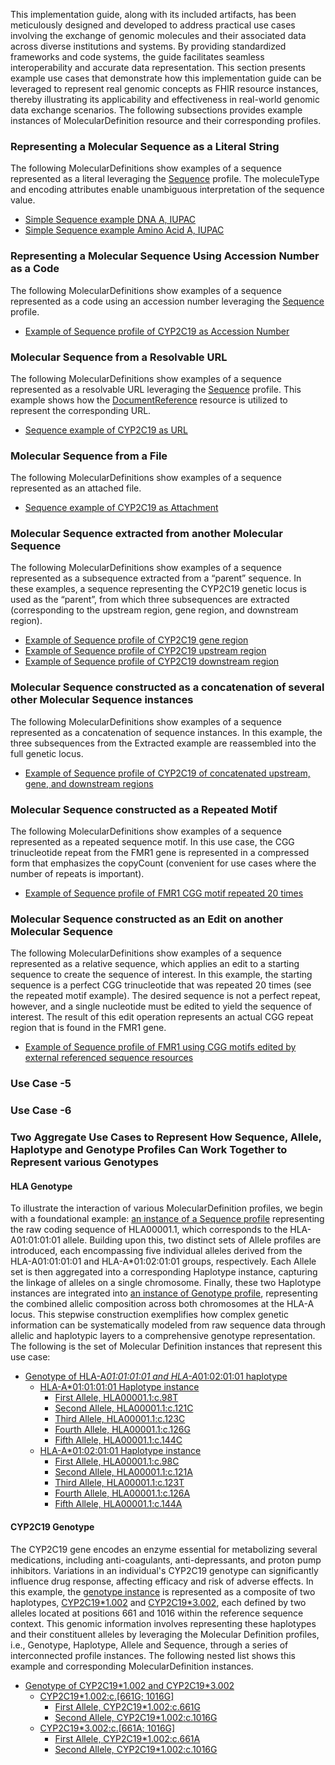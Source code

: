 This implementation guide, along with its included artifacts, has been meticulously designed and developed to address practical use cases involving the exchange of genomic molecules and their associated data across diverse institutions and systems. By providing standardized frameworks and code systems, the guide facilitates seamless interoperability and accurate data representation. This section presents example use cases that demonstrate how this implementation guide can be leveraged to represent real genomic concepts as FHIR resource instances, thereby illustrating its applicability and effectiveness in real-world genomic data exchange scenarios. The following subsections provides example instances of MolecularDefinition resource and their corresponding profiles.

### Representing a Molecular Sequence as a Literal String
The following MolecularDefinitions show examples of a sequence represented as a literal leveraging the [Sequence](StructureDefinition-sequence.html) profile. The moleculeType and encoding attributes enable unambiguous interpretation of the sequence value.

- [Simple Sequence example DNA A, IUPAC](MolecularDefinition-example-sequence-a-dna-iupac.html)
- [Simple Sequence example Amino Acid A, IUPAC](MolecularDefinition-example-sequence-a-aa-iupac.html)

### Representing a Molecular Sequence Using Accession Number as a Code
The following MolecularDefinitions show examples of a sequence represented as a code using an accession number leveraging the [Sequence](StructureDefinition-sequence.html) profile.

- [Example of Sequence profile of CYP2C19 as Accession Number](MolecularDefinition-example-genomic-cyp2c19-accession.html)

### Molecular Sequence from a Resolvable URL
The following MolecularDefinitions show examples of a sequence represented as a resolvable URL leveraging the [Sequence](StructureDefinition-sequence.html) profile. This example shows how the [DocumentReference]({{site.data.fhir.path}}documentreference.html) resource is utilized to represent the corresponding URL.

- [Sequence example of CYP2C19 as URL](MolecularDefinition-example-sequence-cyp2c19-url.html)

### Molecular Sequence from a File
The following MolecularDefinitions show examples of a sequence represented as an attached file.

- [Sequence example of CYP2C19 as Attachment](MolecularDefinition-example-sequence-cyp2c19-attached.html)

### Molecular Sequence extracted from another Molecular Sequence
The following MolecularDefinitions show examples of a sequence represented as a subsequence extracted from a “parent” sequence. In these examples, a sequence representing the CYP2C19 genetic locus is used as the “parent”, from which three subsequences are extracted (corresponding to the upstream region, gene region, and downstream region).

- [Example of Sequence profile of CYP2C19 gene region](MolecularDefinition-example-sequence-cyp2c19-gene-region.html)
- [Example of Sequence profile of CYP2C19 upstream region](MolecularDefinition-example-sequence-cyp2c19-upstream-region.html)
- [Example of Sequence profile of CYP2C19 downstream region](MolecularDefinition-example-sequence-cyp2c19-downstream-region.html)

### Molecular Sequence constructed as a concatenation of several other Molecular Sequence instances
The following MolecularDefinitions show examples of a sequence represented as a concatenation of sequence instances. In this example, the three subsequences from the Extracted example are reassembled into the full genetic locus.

- [Example of Sequence profile of CYP2C19 of concatenated upstream, gene, and downstream regions](MolecularDefinition-example-sequence-cyp2c19-concatenated-regions.html)

### Molecular Sequence constructed as a Repeated Motif
The following MolecularDefinitions show examples of a sequence represented as a repeated sequence motif. In this use case, the CGG trinucleotide repeat from the FMR1 gene is represented in a compressed form that emphasizes the copyCount (convenient for use cases where the number of repeats is important).

- [Example of Sequence profile of FMR1 CGG motif repeated 20 times](MolecularDefinition-example-sequence-fmr1-cgg-20x-repeat.html)

### Molecular Sequence constructed as an Edit on another Molecular Sequence
The following MolecularDefinitions show examples of a sequence represented as a relative sequence, which applies an edit to a starting sequence to create the sequence of interest. In this example, the starting sequence is a perfect CGG trinucleotide that was repeated 20 times (see the repeated motif example). The desired sequence is not a perfect repeat, however, and a single nucleotide must be edited to yield the sequence of interest. The result of this edit operation represents an actual CGG repeat region that is found in the FMR1 gene.

- [Example of Sequence profile of FMR1 using CGG motifs edited by external referenced sequence resources](MolecularDefinition-example-sequence-fmr1-cgg-20x-edited-referenced.html)

### Use Case -5
### Use Case -6

### Two Aggregate Use Cases to Represent How Sequence, Allele, Haplotype and Genotype Profiles Can Work Together to Represent various Genotypes

#### HLA Genotype 
To illustrate the interaction of various MolecularDefinition profiles, we begin with a foundational example: [an instance of a Sequence profile](MolecularDefinition-example-sequence-hla000011.html) representing the raw coding sequence of HLA00001.1, which corresponds to the HLA-A01:01:01:01 allele. Building upon this, two distinct sets of Allele profiles are introduced, each encompassing five individual alleles derived from the HLA-A01:01:01:01 and HLA-A*01:02:01:01 groups, respectively. Each Allele set is then aggregated into a corresponding Haplotype instance, capturing the linkage of alleles on a single chromosome. Finally, these two Haplotype instances are integrated into [an instance of Genotype profile](MolecularDefinition-example-genotype-hla-00001-and-2.html), representing the combined allelic composition across both chromosomes at the HLA-A locus. This stepwise construction exemplifies how complex genetic information can be systematically modeled from raw sequence data through allelic and haplotypic layers to a comprehensive genotype representation. The following is the set of Molecular Definition instances that represent this use case:

- [Genotype of HLA-A*01:01:01:01 and HLA-A*01:02:01:01 haplotype](MolecularDefinition-example-genotype-hla-00001-and-2.html)
   - [HLA-A*01:01:01:01 Haplotype instance](MolecularDefinition-example-haplotype-hla-00001.html)
      - [First Allele, HLA00001.1:c.98T](MolecularDefinition-example-allelesliced-hla-98-t.html)
      - [Second Allele, HLA00001.1:c.121C](MolecularDefinition-example-allelesliced-hla-121-c.html)
      - [Third Allele, HLA00001.1:c.123C](MolecularDefinition-example-allelesliced-hla-123-c.html)
      - [Fourth Allele, HLA00001.1:c.126G](MolecularDefinition-example-allelesliced-hla-126-g.html)
      - [Fifth Allele, HLA00001.1:c.144C](MolecularDefinition-example-allelesliced-hla-144-c.html)
   - [HLA-A*01:02:01:01 Haplotype instance](MolecularDefinition-example-haplotype-hla-00002.html)
      - [First Allele, HLA00001.1:c.98C](MolecularDefinition-example-allelesliced-hla-98-c.html)
      - [Second Allele, HLA00001.1:c.121A](MolecularDefinition-example-allelesliced-hla-121-a.html)
      - [Third Allele, HLA00001.1:c.123T](MolecularDefinition-example-allelesliced-hla-123-t.html)
      - [Fourth Allele, HLA00001.1:c.126A](MolecularDefinition-example-allelesliced-hla-126-a.html)
      - [Fifth Allele, HLA00001.1:c.144A](MolecularDefinition-example-allelesliced-hla-144-a.html)

#### CYP2C19 Genotype
The CYP2C19 gene encodes an enzyme essential for metabolizing several medications, including anti-coagulants, anti-depressants, and proton pump inhibitors. Variations in an individual's CYP2C19 genotype can significantly influence drug response, affecting efficacy and risk of adverse effects. In this example, the [genotype instance](MolecularDefinition-example-genotype-cyp2c19-1002-and-3.html) is represented as a composite of two haplotypes, [CYP2C19*1.002](MolecularDefinition-example-haplotype-cyp2c19-1002.html) and [CYP2C19*3.002](MolecularDefinition-example-haplotype-cyp2c19-3002.html), each defined by two alleles located at positions 661 and 1016 within the reference sequence context. This genomic information involves representing these haplotypes and their constituent alleles by leveraging the Molecular Definition profiles, i.e., Genotype, Haplotype, Allele and Sequence, through a series of interconnected profile instances. The following nested list shows this example and corresponding MolecularDefinition instances.

- [Genotype of CYP2C19\*1.002 and CYP2C19\*3.002](MolecularDefinition-example-genotype-cyp2c19-1002-and-3.html)
   - [CYP2C19*1.002:c.[661G; 1016G]](MolecularDefinition-example-haplotype-cyp2c19-1002.html)
      - [First Allele, CYP2C19*1.002:c.661G](MolecularDefinition-example-allelesliced-cyp2c19-661g.html)
      - [Second Allele, CYP2C19*1.002:c.1016G](MolecularDefinition-example-allelesliced-cyp2c19-1016g.html)
   - [CYP2C19*3.002:c.[661A; 1016G]](MolecularDefinition-example-haplotype-cyp2c19-3002.html)
      - [First Allele, CYP2C19*1.002:c.661A](MolecularDefinition-example-allelesliced-cyp2c19-661a.html)
      - [Second Allele, CYP2C19*1.002:c.1016G](MolecularDefinition-example-allelesliced-cyp2c19-1016g.html)
